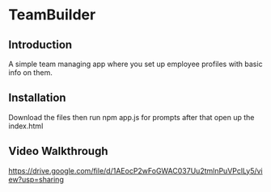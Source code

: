 # TeamBuilder

## Introduction

A simple team managing app where you set up employee profiles with basic info on them.

## Installation

Download the files then run npm app.js for prompts after that open up the index.html
## Video Walkthrough 
https://drive.google.com/file/d/1AEocP2wFoGWAC037Uu2tmlnPuVPclLy5/view?usp=sharing
